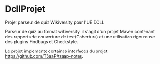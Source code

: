 DcllProjet
==========

Projet parseur de quiz Wikiversity pour l'UE DCLL

Parseur de quiz au format wikiversity, il s'agit d'un projet Maven contenant des rapports de couverture de test(Cobertura) et une utilisation rigoureuse des plugins Findbugs et Checkstyle.

Le projet implemente certaines interfaces du projet https://github.com/TSaaP/tsaap-notes.
